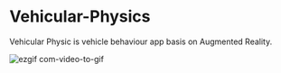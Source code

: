 # Vehicular-Physics
Vehicular Physic is vehicle behaviour app basis on Augmented Reality. 

![ezgif com-video-to-gif](https://user-images.githubusercontent.com/16661905/61870685-4db1cb80-aefc-11e9-85a0-6ff6cc61eee1.gif)
